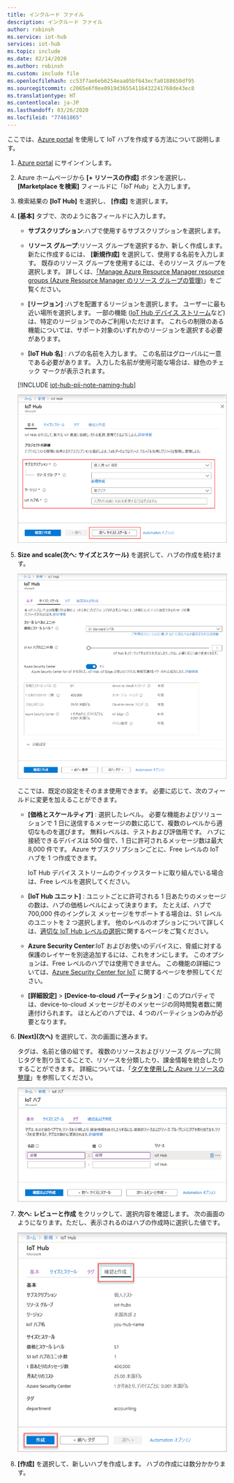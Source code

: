 ```yaml
---
title: インクルード ファイル
description: インクルード ファイル
author: robinsh
ms.service: iot-hub
services: iot-hub
ms.topic: include
ms.date: 02/14/2020
ms.author: robinsh
ms.custom: include file
ms.openlocfilehash: cc53f7ae6eb6254eaa05bf643ecfa0188650df95
ms.sourcegitcommit: c2065e6f0ee0919d36554116432241760de43ec8
ms.translationtype: HT
ms.contentlocale: ja-JP
ms.lasthandoff: 03/26/2020
ms.locfileid: "77461865"
---
```

ここでは、[Azure portal](https://portal.azure.com) を使用して IoT ハブを作成する方法について説明します。

1. [Azure portal](https://portal.azure.com) にサインインします。

1. Azure ホームページから **[+ リソースの作成]** ボタンを選択し、 **[Marketplace を検索]** フィールドに「*IoT Hub*」と入力します。

1. 検索結果の **[IoT Hub]** を選択し、 **[作成]** を選択します。

1. **[基本]** タブで、次のように各フィールドに入力します。

   - **サブスクリプション**:ハブで使用するサブスクリプションを選択します。

   - **リソース グループ**:リソース グループを選択するか、新しく作成します。 新たに作成するには、 **[新規作成]** を選択して、使用する名前を入力します。 既存のリソース グループを使用するには、そのリソース グループを選択します。 詳しくは、[「Manage Azure Resource Manager resource groups (Azure Resource Manager のリソース グループの管理)](../articles/azure-resource-manager/management/manage-resource-groups-portal.md)」をご覧ください。

   - **[リージョン]** :ハブを配置するリージョンを選択します。 ユーザーに最も近い場所を選択します。 一部の機能 ([IoT Hub デバイス ストリーム](../articles/iot-hub/iot-hub-device-streams-overview.md)など) は、特定のリージョンでのみご利用いただけます。 これらの制限のある機能については、サポート対象のいずれかのリージョンを選択する必要があります。

   - **[IoT Hub 名]** : ハブの名前を入力します。 この名前はグローバルに一意である必要があります。 入力した名前が使用可能な場合は、緑色のチェック マークが表示されます。

   [!INCLUDE [iot-hub-pii-note-naming-hub](iot-hub-pii-note-naming-hub.md)]

   ![Azure portal でハブを作成する](./media/iot-hub-include-create-hub/iot-hub-create-screen-basics.png)

1. **Size and scale\(次へ: サイズとスケール\)** を選択して、ハブの作成を続けます。

   ![Azure portal を使用して新しいハブのサイズとスケールを設定する](./media/iot-hub-include-create-hub/iot-hub-create-screen-size-scale.png)

   ここでは、既定の設定をそのまま使用できます。 必要に応じて、次のフィールドに変更を加えることができます。 

    - **[価格とスケールティア]** : 選択したレベル。 必要な機能およびソリューションで 1 日に送信するメッセージの数に応じて、複数のレベルから適切なものを選びます。 無料レベルは、テストおよび評価用です。 ハブに接続できるデバイスは 500 個で、1 日に許可されるメッセージ数は最大 8,000 件です。 Azure サブスクリプションごとに、Free レベルの IoT ハブを 1 つ作成できます。 

      IoT Hub デバイス ストリームのクイックスタートに取り組んでいる場合は、Free レベルを選択してください。

    - **[IoT Hub ユニット]** : ユニットごとに許可される 1 日あたりのメッセージの数は、ハブの価格レベルによって決まります。 たとえば、ハブで 700,000 件のイングレス メッセージをサポートする場合は、S1 レベルのユニットを 2 つ選択します。
    他のレベルのオプションについて詳しくは、[適切な IoT Hub レベルの選択](../articles/iot-hub/iot-hub-scaling.md)に関するページをご覧ください。

    - **Azure Security Center**:IoT およびお使いのデバイスに、脅威に対する保護のレイヤーを別途追加するには、これをオンにします。 このオプションは、Free レベルのハブでは使用できません。 この機能の詳細については、[Azure Security Center for IoT](https://docs.microsoft.com/azure/asc-for-iot/) に関するページを参照してください。

    - **[詳細設定]**  >  **[Device-to-cloud パーティション]** : このプロパティでは、device-to-cloud メッセージがそのメッセージの同時閲覧者数に関連付けられます。 ほとんどのハブでは、4 つのパーティションのみが必要となります。

1.  **[Next]\(次へ\)** を選択して、次の画面に進みます。

    タグは、名前と値の組です。 複数のリソースおよびリソース グループに同じタグを割り当てることで、リソースを分類したり、課金情報を統合したりすることができます。 詳細については、「[タグを使用した Azure リソースの整理](../articles/azure-resource-manager/management/tag-resources.md)」を参照してください。

    ![Azure portal を使用してハブにタグを割り当てる](./media/iot-hub-include-create-hub/iot-hub-create-tabs.png)

1.  **次へ: レビューと作成** をクリックして、選択内容を確認します。 次の画面のようになります。ただし、表示されるのはハブの作成時に選択した値です。 

    ![新しいハブを作成するための情報を確認する](./media/iot-hub-include-create-hub/iot-hub-create-review.png)

1.  **[作成]** を選択して、新しいハブを作成します。 ハブの作成には数分かかります。
